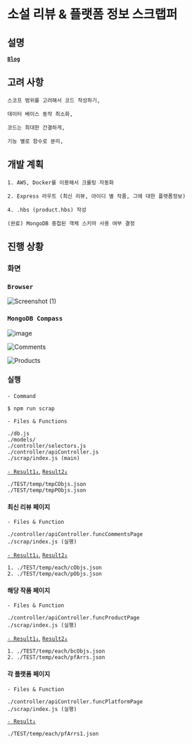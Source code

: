 # **소설 리뷰 & 플랫폼 정보 스크랩퍼**

## 설명
[**`Blog`**](https://bya2.github.io)


## 고려 사항

```
스코프 범위를 고려해서 코드 작성하기,

데이터 베이스 동작 최소화,

코드는 최대한 간결하게,

기능 별로 함수로 분리,
```

## 개발 계획
```
1. AWS, Docker를 이용해서 크롤링 자동화

2. Express 라우트 (최신 리뷰, 아이디 별 작품, 그에 대한 플랫폼정보)  

4. .hbs (product.hbs) 작성

(완료) MongoDB 중첩된 객체 스키마 사용 여부 결정  
```

## 진행 상황

### 화면

### **`Browser`**

![Screenshot (1)](https://user-images.githubusercontent.com/61080445/131825028-21081fc4-dbe7-4fb8-89a4-2330367a932b.png)

### **`MongoDB Compass`**

![image](https://user-images.githubusercontent.com/61080445/132224595-6ae78bb8-9005-4075-b8d2-63116ea2dc84.png)

![Comments](https://user-images.githubusercontent.com/61080445/132225757-c04e2927-e987-48c8-9832-173774884b23.PNG)

![Products](https://user-images.githubusercontent.com/61080445/132225723-05a3a483-43de-4181-943d-59ddcc0cd0bf.png)

### 실행 
#### 
`- Command`
```sh
$ npm run scrap
```

`- Files & Functions`
```
./db.js
./models/
./controller/selectors.js
./controller/apiController.js
./scrap/index.js (main)
```

[`- Result1↓`](https://github.com/bya2/simple-crawling/tree/main/TEST/temp/tmpCobjs.json),
[`Result2↓`](https://github.com/bya2/simple-crawling/tree/main/TEST/temp/tmpPObjs.json)
```
./TEST/temp/tmpCObjs.json 
./TEST/temp/tmpPObjs.json
```


#### 최신 리뷰 페이지
`- Files & Function`
```
./controller/apiController.funcCommentsPage
./scrap/index.js (실행)
```

[`- Result1↓`](https://github.com/bya2/simple-crawling/tree/main/TEST/temp/each/cObjs.json),
[`Result2↓`](https://github.com/bya2/simple-crawling/tree/main/TEST/temp/each/pObjs.json)
```
1. ./TEST/temp/each/cObjs.json
2. ./TEST/temp/each/pObjs.json
```

#### 해당 작품 페이지
`- Files & Function`
```
./controller/apiController.funcProductPage
./scrap/index.js (실행)
```

[`- Result1↓`](https://github.com/bya2/simple-crawling/tree/main/TEST/temp/each/bcObjs.json),
[`Result2↓`](https://github.com/bya2/simple-crawling/tree/main/TEST/temp/each/pfArrs.json)
```
1. ./TEST/temp/each/bcObjs.json
2. ./TEST/temp/each/pfArrs.json
```

#### 각 플랫폼 페이지
`- Files & Function`
```
./controller/apiController.funcPlatformPage
./scrap/index.js (실행)
```
[`- Result↓`](https://github.com/bya2/simple-crawling/tree/main/TEST/temp/each/pfArrs1.json)
```
./TEST/temp/each/pfArrs1.json
```